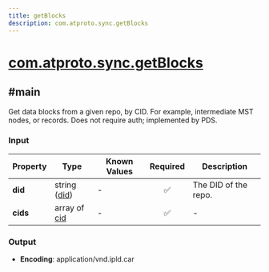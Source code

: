 ```yaml
---
title: getBlocks
description: com.atproto.sync.getBlocks
---
```


# [com.atproto.sync.getBlocks](https://github.com/myConsciousness/atproto.dart/blob/main/lexicons/com/atproto/sync/getBlocks.json)

## #main

Get data blocks from a given repo, by CID. For example, intermediate MST nodes, or records. Does not require auth; implemented by PDS.

### Input

| Property | Type | Known Values | Required | Description |
| --- | --- | --- | :---: | --- |
| **did** | string ([did](https://atproto.com/specs/did)) | - | ✅ | The DID of the repo. |
| **cids** | array of [cid](https://atproto.com/specs/repository#cid-formats) | - | ✅ | - |

### Output

- **Encoding**: application/vnd.ipld.car
